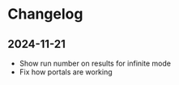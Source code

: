 # Changelog

## 2024-11-21

- Show run number on results for infinite mode
- Fix how portals are working
